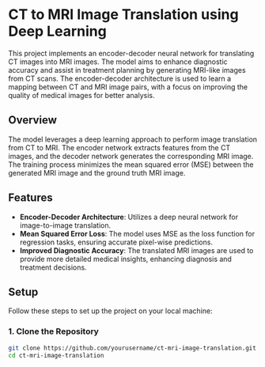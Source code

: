 # CT to MRI Image Translation using Deep Learning

This project implements an encoder-decoder neural network for translating CT images into MRI images. The model aims to enhance diagnostic accuracy and assist in treatment planning by generating MRI-like images from CT scans. The encoder-decoder architecture is used to learn a mapping between CT and MRI image pairs, with a focus on improving the quality of medical images for better analysis.

## Overview

The model leverages a deep learning approach to perform image translation from CT to MRI. The encoder network extracts features from the CT images, and the decoder network generates the corresponding MRI image. The training process minimizes the mean squared error (MSE) between the generated MRI image and the ground truth MRI image.

## Features

- **Encoder-Decoder Architecture**: Utilizes a deep neural network for image-to-image translation.
- **Mean Squared Error Loss**: The model uses MSE as the loss function for regression tasks, ensuring accurate pixel-wise predictions.
- **Improved Diagnostic Accuracy**: The translated MRI images are used to provide more detailed medical insights, enhancing diagnosis and treatment decisions.

## Setup

Follow these steps to set up the project on your local machine:

### 1. Clone the Repository

```bash
git clone https://github.com/yourusername/ct-mri-image-translation.git
cd ct-mri-image-translation
